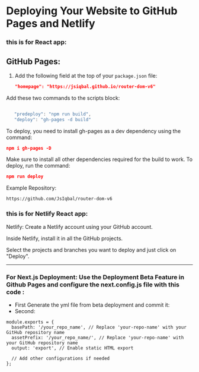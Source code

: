 

# Deploying Your Website to GitHub Pages and Netlify
### this is for React app:



## GitHub Pages:

1. Add the following field at the top of your `package.json` file:

   ```json
   "homepage": "https://jsiqbal.github.io/router-dom-v6"
Add these two commands to the scripts block:

```javascript

   "predeploy": "npm run build",
   "deploy": "gh-pages -d build"

```

To deploy, you need to install gh-pages as a dev dependency using the command:

```json
npm i gh-pages -D
```

Make sure to install all other dependencies required for the build to work. To deploy, run the command:

```json
npm run deploy
```
Example Repository: 
```link
https://github.com/JsIqbal/router-dom-v6
```
### this is for Netlify React app:
Netlify:
Create a Netlify account using your GitHub account.

Inside Netlify, install it in all the GitHub projects.

Select the projects and branches you want to deploy and just click on "Deploy".


-----

### For Next.js Deployment: Use the Deployment Beta Feature in Github Pages and configure the next.config.js file with this code :
* First Generate the yml file from beta deployment and commit it:
* Second:
```code
module.exports = {
  basePath: '/your_repo_name', // Replace 'your-repo-name' with your GitHub repository name
  assetPrefix: '/your_repo_name/', // Replace 'your-repo-name' with your GitHub repository name
  output: 'export', // Enable static HTML export

  // Add other configurations if needed
};
```
